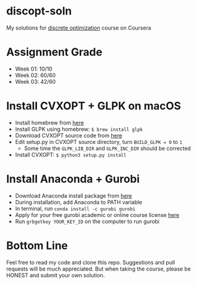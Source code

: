 # discopt-soln
My solutions for 
[discrete optimization](https://www.coursera.org/learn/discrete-optimization/)
course on Coursera

# Assignment Grade
* Week 01: 10/10
* Week 02: 60/60
* Week 03: 42/60

# Install CVXOPT + GLPK on macOS
* Install homebrew from [here](http://brew.sh)
* Install GLPK using homebrew: ```$ brew install glpk```
* Download CVXOPT source code from [here](http://cvxopt.org)
* Edit setup.py in CVXOPT source directory, turn ```BUILD_GLPK = 0``` to ```1```
    * Some time the ```GLPK_LIB_DIR``` and ```GLPK_INC_DIR``` should be
      corrected
* Install CVXOPT: ```$ python3 setup.py install```

# Install Anaconda + Gurobi
* Download Anaconda install package from 
  [here](https://www.anaconda.com/download/)
* During installation, add Anaconda to PATH variable
* In terminal, run ```conda install -c gurobi gurobi```
* Apply for your free gurobi academic or online course license
  [here](http://www.gurobi.com/downloads/download-center)
* Run ```grbgetkey YOUR_KEY_ID``` on the computer to run gurobi

# Bottom Line
Feel free to read my code and clone this repo.  Suggestions and pull requests
will be much appreciated.  But when taking the course, please be HONEST and 
submit your own solution.
